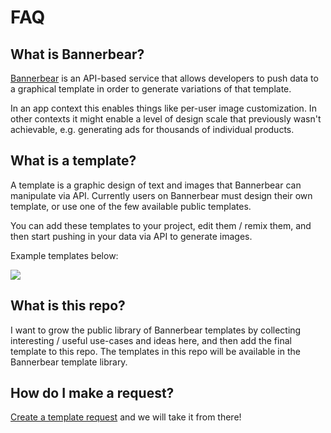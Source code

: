 # FAQ

## What is Bannerbear?

[Bannerbear](https://www.bannerbear.com) is an API-based service that allows developers to push data to a graphical template in order to generate variations of that template. 

In an app context this enables things like per-user image customization. In other contexts it might enable a level of design scale that previously wasn't achievable, e.g. generating ads for thousands of individual products.

## What is a template?

A template is a graphic design of text and images that Bannerbear can manipulate via API. Currently users on Bannerbear must design their own template, or use one of the few available public templates. 

You can add these templates to your project, edit them / remix them, and then start pushing in your data via API to generate images. 

Example templates below:

![](https://pbs.twimg.com/media/ET2M9IzUEAEEinC?format=jpg&name=4096x4096)

## What is this repo?

I want to grow the public library of Bannerbear templates by collecting interesting / useful use-cases and ideas here, and then add the final template to this repo. The templates in this repo will be available in the Bannerbear template library.

## How do I make a request?

[Create a template request](https://github.com/yongfook/bannerbear-template-library/issues/new?assignees=&labels=&template=template-request.md&title=New+template+suggestion%3A+%28your+idea+here%29) and we will take it from there!
